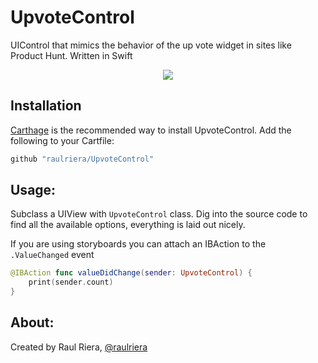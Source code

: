 # UpvoteControl
UIControl that mimics the behavior of the up vote widget in sites like Product Hunt. Written in Swift

<p align="center">
  <img src="https://github.com/raulriera/UpvoteControl/raw/master/Demo.gif" />
</p>

## Installation

[Carthage](https://github.com/carthage/carthage) is the recommended way to install UpvoteControl. Add the following to your Cartfile:

``` ruby
github "raulriera/UpvoteControl"
```

## Usage:

Subclass a UIView with `UpvoteControl` class. Dig into the source code to find all the available options, everything is laid out nicely.

If you are using storyboards you can attach an IBAction to the `.ValueChanged` event

``` swift
@IBAction func valueDidChange(sender: UpvoteControl) {
    print(sender.count)
}
```

## About:
Created by Raul Riera, [@raulriera](http://twitter.com/raulriera)
